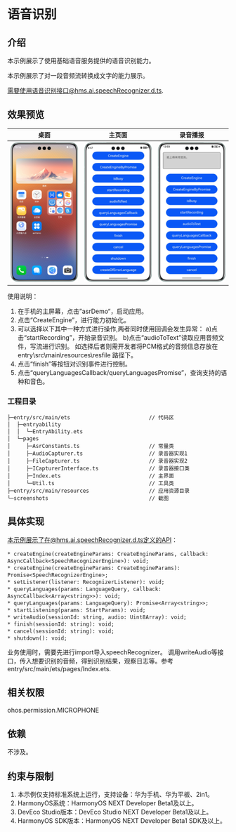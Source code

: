 # 语音识别

## 介绍

本示例展示了使用基础语音服务提供的语音识别能力。

本示例展示了对一段音频流转换成文字的能力展示。

需要使用语音识别接口@hms.ai.speechRecognizer.d.ts.

## 效果预览

|           **桌面**            |         **主页面**          |         **录音播报**          |
|:---------------------------:|:------------------------:|:-------------------------:|
| ![](screenshots/launch.png) | ![](screenshots/asr.png) | ![](screenshots/play.png) | 

使用说明：

1. 在手机的主屏幕，点击”asrDemo“，启动应用。
2. 点击“CreateEngine”，进行能力初始化。
3. 可以选择以下其中一种方式进行操作,两者同时使用回调会发生异常：
   a)点击“startRecording”，开始录音识别。
   b)点击“audioToText”读取应用音频文件，写流进行识别。
   如选择后者则需开发者将PCM格式的音频信息存放在 entry\src\main\resources\resfile 路径下。
4. 点击“finish”等按钮对识别事件进行控制。
5. 点击“queryLanguagesCallback/queryLanguagesPromise”，查询支持的语种和音色。

### 工程目录
```
├─entry/src/main/ets                         // 代码区
│  ├─entryability
│  │  └─EntryAbility.ets       
│  └─pages
│     ├─AsrConstants.ts                      // 常量类
│     ├─AudioCapturer.ts                     // 录音器实现1
│     ├─FileCapturer.ts                      // 录音器实现2
│     ├─ICapturerInterface.ts                // 录音器接口类
│     ├─Index.ets                            // 主界面
│     └─Util.ts                              // 工具类
├─entry/src/main/resources                   // 应用资源目录
└─screenshots                                // 截图
```

## 具体实现

本示例展示了在@hms.ai.speechRecognizer.d.ts定义的API：
~~~
* createEngine(createEngineParams: CreateEngineParams, callback: AsyncCallback<SpeechRecognizerEngine>): void;
* createEngine(createEngineParams: CreateEngineParams): Promise<SpeechRecognizerEngine>;
* setListener(listener: RecognizerListener): void;
* queryLanguages(params: LanguageQuery, callback: AsyncCallback<Array<string>>): void;
* queryLanguages(params: LanguageQuery): Promise<Array<string>>;
* startListening(params: StartParams): void;
* writeAudio(sessionId: string, audio: Uint8Array): void;
* finish(sessionId: string): void;
* cancel(sessionId: string): void;
* shutdown(): void;
~~~
业务使用时，需要先进行import导入speechRecognizer。
调用writeAudio等接口，传入想要识别的音频，得到识别结果，观察日志等。参考entry/src/main/ets/pages/Index.ets.

## 相关权限

ohos.permission.MICROPHONE

## 依赖

不涉及。

## 约束与限制

1. 本示例仅支持标准系统上运行，支持设备：华为手机、华为平板、2in1。
2. HarmonyOS系统：HarmonyOS NEXT Developer Beta1及以上。
3. DevEco Studio版本：DevEco Studio NEXT Developer Beta1及以上。
4. HarmonyOS SDK版本：HarmonyOS NEXT Developer Beta1 SDK及以上。

